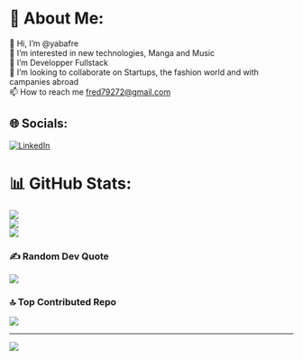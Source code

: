 # 💫 About Me:
👋 Hi, I’m @yabafre<br>👀 I’m interested in new technologies, Manga and Music<br>🌱 I’m Developper Fullstack<br>💞️ I’m looking to collaborate on Startups, the fashion world and with campanies abroad<br>📫 How to reach me fred79272@gmail.com


## 🌐 Socials:
[![LinkedIn](https://img.shields.io/badge/LinkedIn-%230077B5.svg?logo=linkedin&logoColor=white)](https://linkedin.com/in/frederic-yaba-322597185) 

# 📊 GitHub Stats:
![](https://github-readme-stats.vercel.app/api?username=yabafre&theme=dark&hide_border=false&include_all_commits=true&count_private=true)<br/>
![](https://github-readme-streak-stats.herokuapp.com/?user=yabafre&theme=dark&hide_border=false)<br/>
![](https://github-readme-stats.vercel.app/api/top-langs/?username=yabafre&theme=dark&hide_border=false&include_all_commits=true&count_private=true&layout=compact)

### ✍️ Random Dev Quote
![](https://quotes-github-readme.vercel.app/api?type=horizontal&theme=radical)

### 🔝 Top Contributed Repo
![](https://github-contributor-stats.vercel.app/api?username=yabafre&limit=5&theme=dark&combine_all_yearly_contributions=true)

---
[![](https://visitcount.itsvg.in/api?id=yabafre&icon=0&color=0)](https://visitcount.itsvg.in)

<!-- Proudly created with GPRM ( https://gprm.itsvg.in ) -->
